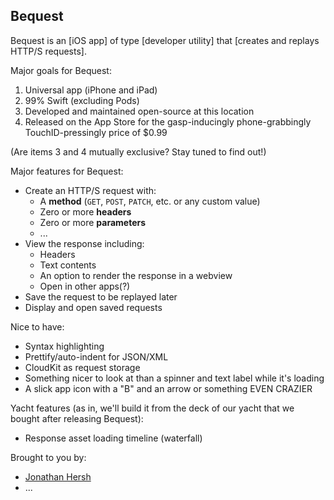 ## Bequest

Bequest is an [iOS app] of type [developer utility] that [creates and replays HTTP/S requests].

Major goals for Bequest:

1. Universal app (iPhone and iPad)
2. 99% Swift (excluding Pods)
3. Developed and maintained open-source at this location
4. Released on the App Store for the gasp-inducingly phone-grabbingly TouchID-pressingly price of $0.99

(Are items 3 and 4 mutually exclusive? Stay tuned to find out!)

Major features for Bequest:

* Create an HTTP/S request with:
     * A **method** (`GET`, `POST`, `PATCH`, etc. or any custom value)
     * Zero or more **headers**
     * Zero or more **parameters**
     * ...
* View the response including:
     * Headers
     * Text contents
     * An option to render the response in a webview
     * Open in other apps(?)
* Save the request to be replayed later
* Display and open saved requests 

Nice to have:

* Syntax highlighting 
* Prettify/auto-indent for JSON/XML
* CloudKit as request storage
* Something nicer to look at than a spinner and text label while it's loading
* A slick app icon with a "B" and an arrow or something EVEN CRAZIER

Yacht features (as in, we'll build it from the deck of our yacht that we bought after releasing Bequest):

* Response asset loading timeline (waterfall)

Brought to you by:

* [Jonathan Hersh](https://github.com/jhersh)
* ...
